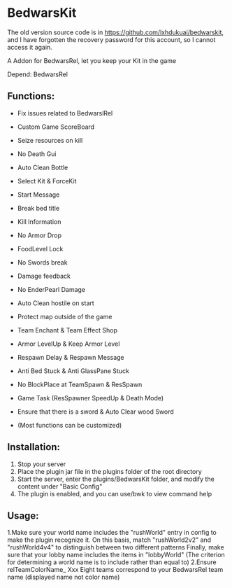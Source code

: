# BedwarsKit
The old version source code is in https://github.com/lxhdukuai/bedwarskit, and I have forgotten the recovery password for this account, so I cannot access it again.

A Addon for BedwarsRel, let you keep your Kit in the game

Depend: BedwarsRel

## Functions:
- Fix issues related to BedwarslRel
- Custom Game ScoreBoard
- Seize resources on kill
- No Death Gui
- Auto Clean Bottle
- Select Kit & ForceKit
- Start Message
- Break bed title
- Kill Information
- No Armor Drop
- FoodLevel Lock
- No Swords break
- Damage feedback
- No EnderPearl Damage
- Auto Clean hostile on start
- Protect map outside of the game
- Team Enchant & Team Effect Shop
- Armor LevelUp & Keep Armor Level
- Respawn Delay & Respawn Message
- Anti Bed Stuck & Anti GlassPane Stuck
- No BlockPlace at TeamSpawn & ResSpawn
- Game Task (ResSpawner SpeedUp & Death Mode)
- Ensure that there is a sword & Auto Clear wood Sword

- (Most functions can be customized)

## Installation:
1. Stop your server
2. Place the plugin jar file in the plugins folder of the root directory
3. Start the server, enter the plugins/BedwarsKit folder, and modify the content under "Basic Config"
4. The plugin is enabled, and you can use/bwk to view command help

## Usage:
1.Make sure your world name includes the "rushWorld" entry in config to make the plugin recognize it.
On this basis, match "rushWorld2v2" and "rushWorld4v4" to distinguish between two different patterns
Finally, make sure that your lobby name includes the items in "lobbyWorld" (The criterion for determining a world name is to include rather than equal to)
2.Ensure relTeamColorName_ Xxx Eight teams correspond to your BedwarsRel team name (displayed name not color name)
